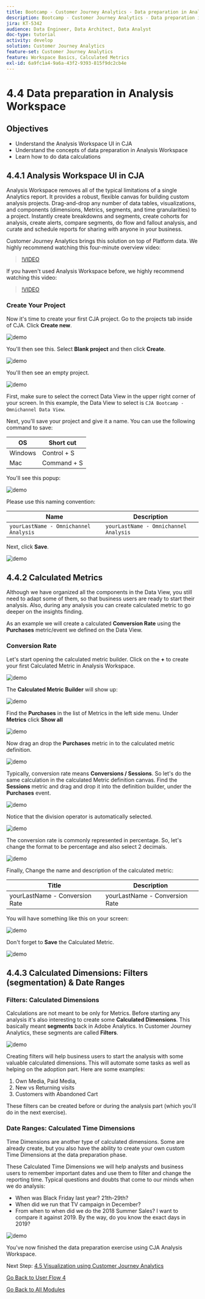 ```yaml
---
title: Bootcamp - Customer Journey Analytics - Data preparation in Analysis Workspace
description: Bootcamp - Customer Journey Analytics - Data preparation in Analysis Workspace
jira: KT-5342
audience: Data Engineer, Data Architect, Data Analyst
doc-type: tutorial
activity: develop
solution: Customer Journey Analytics
feature-set: Customer Journey Analytics
feature: Workspace Basics, Calculated Metrics
exl-id: 6a9fc1a4-9a6a-43f2-9393-815f9dc2cb4e
---
```

# 4.4 Data preparation in Analysis Workspace

## Objectives

- Understand the Analysis Workspace UI in CJA
- Understand the concepts of data preparation in Analysis Workspace
- Learn how to do data calculations

## 4.4.1 Analysis Workspace UI in CJA

Analysis Workspace removes all of the typical limitations of a single Analytics report. It provides a robust, flexible canvas for building custom analysis projects. Drag-and-drop any number of data tables, visualizations, and components (dimensions, Metrics, segments, and time granularities) to a project. Instantly create breakdowns and segments, create cohorts for analysis, create alerts, compare segments, do flow and fallout analysis, and curate and schedule reports for sharing with anyone in your business.

Customer Journey Analytics brings this solution on top of Platform data. We highly recommend watching this four-minute overview video:

>[!VIDEO](https://video.tv.adobe.com/v/35109?quality=12&learn=on&enablevpops)

If you haven't used Analysis Workspace before, we highly recommend watching this video:

>[!VIDEO](https://video.tv.adobe.com/v/26266?quality=12&learn=on&enablevpops)

### Create Your Project

Now it's time to create your first CJA project. Go to the projects tab inside of CJA. 
Click **Create new**.

![demo](./images/prmenu.png)

You'll then see this. Select **Blank project** and then click **Create**.

![demo](./images/prmenu1.png)

You'll then see an empty project.

![demo](./images/premptyprojects.png)

First, make sure to select the correct Data View in the upper right corner of your screen. In this example, the Data View to select is `CJA Bootcamp - Omnichannel Data View`.

Next, you'll save your project and give it a name. You can use the following command to save:

|  OS        | Short cut   | 
| ----------------- |-------------| 
| Windows | Control + S          | 
| Mac | Command + S          | 

You'll see this popup: 

![demo](./images/prsave.png)

Please use this naming convention:

|  Name       | Description   | 
| ----------------- |-------------| 
| `yourLastName - Omnichannel Analysis`| `yourLastName - Omnichannel Analysis`|

Next, click **Save**.

![demo](./images/prsave2.png)

## 4.4.2 Calculated Metrics

Although we have organized all the components in the Data View, you still need to adapt some of them, so that business users are ready to start their analysis. Also, during any analysis you can create calculated metric to go deeper on the insights finding.

As an example we will create a calculated **Conversion Rate** using the **Purchases** metric/event we defined on the Data View.

### Conversion Rate

Let's start opening the calculated metric builder. Click on the **+** to create your first Calculated Metric in Analysis Workspace.

![demo](./images/pradd.png)

The **Calculated Metric Builder** will show up:

![demo](./images/prbuilder.png)

Find the **Purchases** in the list of Metrics in the left side menu. Under **Metrics** click **Show all**

![demo](./images/calcbuildercr1.png)

Now drag an drop the **Purchases** metric in to the calculated metric definition.

![demo](./images/calcbuildercr2.png)

Typically, conversion rate means **Conversions / Sessions**. So let's do the same calculation in the calculated Metric definition canvas. Find the **Sessions** metric and drag and drop it into the definition builder, under the **Purchases** event.

![demo](./images/calcbuildercr3.png)

Notice that the division operator is automatically selected.

![demo](./images/calcbuildercr4.png)

The conversion rate is commonly represented in percentage. So, let's change the format to be percentage and also select 2 decimals.

![demo](./images/calcbuildercr5.png)

Finally, Change the name and description of the calculated metric:

| Title         | Description|    
| ----------------- |-------------| 
| yourLastName - Conversion Rate | yourLastName - Conversion Rate      | 

You will have something like this on your screen:

![demo](./images/calcbuildercr6.png)

Don't forget to **Save** the Calculated Metric.

![demo](./images/pr9.png)

## 4.4.3 Calculated Dimensions: Filters (segmentation) & Date Ranges

### Filters: Calculated Dimensions

Calculations are not meant to be only for Metrics. Before starting any analysis it's also interesting to create some **Calculated Dimensions**. This basically meant **segments** back in Adobe Analytics. In Customer Journey Analytics, these segments are called **Filters**. 

![demo](./images/prfilters.png)

Creating filters will help business users to start the analysis with some valuable calculated dimensions. This will automate some tasks as well as helping on the adoption part. Here are some examples:

1. Own Media, Paid Media, 
2. New vs Returning visits
3. Customers with Abandoned Cart

These filters can be created before or during the analysis part (which you'll do in the next exercise). 

### Date Ranges: Calculated Time Dimensions

Time Dimensions are another type of calculated dimensions. Some are already create, but you also have the ability to create your own custom Time Dimensions at the data preparation phase. 

These Calculated Time Dimensions we will help analysts and business users to remember important dates and use them to filter and change the reporting time. Typical questions and doubts that come to our minds when we do analysis:

- When was Black Friday last year? 21th-29th?
- When did we run that TV campaign in December?
- From when to when did we do the 2018 Summer Sales? I want to compare it against 2019. By the way, do you know the exact days in 2019? 

![demo](./images/timedimensions.png)

You've now finished the data preparation exercise using CJA Analysis Workspace.

Next Step: [4.5 Visualization using Customer Journey Analytics](./ex5.md)

[Go Back to User Flow 4](./uc4.md)

[Go Back to All Modules](./../../overview.md)
